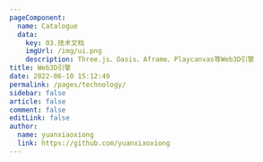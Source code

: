 ```yaml
---
pageComponent:
  name: Catalogue
  data:
    key: 03.技术文档
    imgUrl: /img/ui.png
    description: Three.js、Oasis、Aframe、Playcanvas等Web3D引擎
title: Web3D引擎
date: 2022-06-10 15:12:49
permalink: /pages/technology/
sidebar: false
article: false
comment: false
editLink: false
author: 
  name: yuanxiaoxiong
  link: https://github.com/yuanxiaoxiong
---
```

